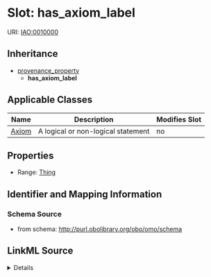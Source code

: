 # Slot: has_axiom_label

URI: [IAO:0010000](http://purl.obolibrary.org/obo/IAO_0010000)




## Inheritance

* [provenance_property](provenance_property.md)
    * **has_axiom_label**





## Applicable Classes

| Name | Description | Modifies Slot |
| --- | --- | --- |
[Axiom](Axiom.md) | A logical or non-logical statement |  no  |







## Properties

* Range: [Thing](Thing.md)





## Identifier and Mapping Information







### Schema Source


* from schema: http://purl.obolibrary.org/obo/omo/schema




## LinkML Source

<details>
```yaml
name: has_axiom_label
from_schema: http://purl.obolibrary.org/obo/omo/schema
rank: 1000
is_a: provenance_property
slot_uri: IAO:0010000
alias: has_axiom_label
domain_of:
- Axiom
range: Thing

```
</details>